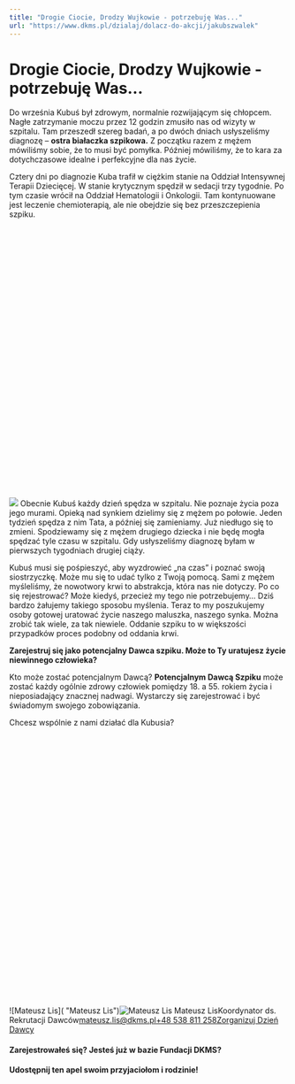 ```yaml
---
title: "Drogie Ciocie, Drodzy Wujkowie - potrzebuję Was..."
url: "https://www.dkms.pl/dzialaj/dolacz-do-akcji/jakubszwalek"
---
```


# Drogie Ciocie, Drodzy Wujkowie - potrzebuję Was...

Do września Kubuś był zdrowym, normalnie rozwijającym się chłopcem. Nagłe zatrzymanie moczu przez 12 godzin zmusiło nas od wizyty w szpitalu. Tam przeszedł szereg badań, a po dwóch dniach usłyszeliśmy diagnozę – **ostra białaczka szpikowa.** Z początku razem z mężem mówiliśmy sobie, że to musi być pomyłka. Później mówiliśmy, że to kara za dotychczasowe idealne i perfekcyjne dla nas życie.


  



Cztery dni po diagnozie Kuba trafił w ciężkim stanie na Oddział Intensywnej Terapii Dziecięcej. W stanie krytycznym spędził w sedacji trzy tygodnie. Po tym czasie wrócił na Oddział Hematologii i Onkologii. Tam kontynuowane jest leczenie chemioterapią, ale nie obejdzie się bez przeszczepienia szpiku.
![](data:image/svg+xml;charset=utf-8,%3Csvg%20height='800'%20width='800'%20xmlns='http://www.w3.org/2000/svg'%20version='1.1'%3E%3C/svg%3E)![]()![](https://assets-eu-01.kc-usercontent.com:443/bed48093-082e-0109-4b5f-7bdadab5eedd/88521729-d6e6-43a6-afef-e4c1484c465d/Bez%20tytu%C5%82u%20%28800%20x%20400%20px%29%20%28800%20x%20800%20px%29%20%2835%29.png?w=800&h=800&auto=format&lossless=true&fit=crop)
Obecnie Kubuś każdy dzień spędza w szpitalu. Nie poznaje życia poza jego murami. Opieką nad synkiem dzielimy się z mężem po połowie. Jeden tydzień spędza z nim Tata, a później się zamieniamy. Już niedługo się to zmieni. Spodziewamy się z mężem drugiego dziecka i nie będę mogła spędzać tyle czasu w szpitalu. Gdy usłyszeliśmy diagnozę byłam w pierwszych tygodniach drugiej ciąży.


Kubuś musi się pośpieszyć, aby wyzdrowieć „na czas” i poznać swoją siostrzyczkę. Może mu się to udać tylko z Twoją pomocą.
Sami z mężem myśleliśmy, że nowotwory krwi to abstrakcja, która nas nie dotyczy. Po co się rejestrować? Może kiedyś, przecież my tego nie potrzebujemy… Dziś bardzo żałujemy takiego sposobu myślenia. Teraz to my poszukujemy osoby gotowej uratować życie naszego maluszka, naszego synka. Można zrobić tak wiele, za tak niewiele. Oddanie szpiku to w większości przypadków proces podobny od oddania krwi.


**Zarejestruj się jako potencjalny Dawca szpiku. Może to Ty uratujesz życie niewinnego człowieka?**


Kto może zostać potencjalnym Dawcą?
**Potencjalnym Dawcą Szpiku** może zostać każdy ogólnie zdrowy człowiek pomiędzy 18\. a 55\. rokiem życia i nieposiadający znacznej nadwagi. Wystarczy się zarejestrować i być świadomym swojego zobowiązania. 


Chcesz wspólnie z nami działać dla Kubusia?![](data:image/svg+xml;charset=utf-8,%3Csvg%20height='900'%20width='900'%20xmlns='http://www.w3.org/2000/svg'%20version='1.1'%3E%3C/svg%3E)![Mateusz Lis]( "Mateusz Lis")![Mateusz Lis](https://assets-eu-01.kc-usercontent.com:443/bed48093-082e-0109-4b5f-7bdadab5eedd/bc0bb53f-df9f-4ae4-aaeb-b1ae8f4e1785/Mateusz%20Lis.jpg?w=300&h=300&auto=format&lossless=true&fit=cover "Mateusz Lis") Mateusz LisKoordynator ds. Rekrutacji Dawców[mateusz.lis@dkms.pl](mailto:mateusz.lis@dkms.pl " Mateusz Lis")[\+48 538 811 258](tel:+48%20538%20811%20258 " Mateusz Lis")[Zorganizuj Dzień Dawcy](/kontakt/dzien-dawcy "Zorganizuj Dzień Dawcy Szpiku")
#### Zarejestrowałeś się? Jesteś już w bazie Fundacji DKMS?


**Udostępnij ten apel swoim przyjaciołom i rodzinie!**


  



